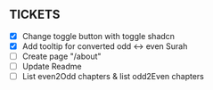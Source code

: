## TICKETS

- [x] Change toggle button with toggle shadcn
- [x] Add tooltip for converted odd <-> even Surah
- [ ] Create page "/about"
- [ ] Update Readme
- [ ] List even2Odd chapters & list odd2Even chapters
